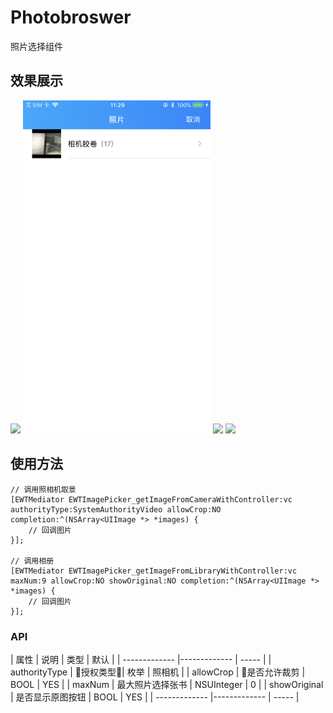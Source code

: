 # Photobroswer

照片选择组件

## 效果展示


<img src="./photobroswer/photo_camera.png" width="300"/>
<img src="./photobroswer/photo_choose_list.png" width="300"/>
<img src="./photobroswer/photo_choose_grid.png" width="300"/>
<img src="./photobroswer/photo_choose_scan.png" width="300"/>


## 使用方法

```
// 调用照相机取景
[EWTMediator EWTImagePicker_getImageFromCameraWithController:vc authorityType:SystemAuthorityVideo allowCrop:NO completion:^(NSArray<UIImage *> *images) {
    // 回调图片
}];

// 调用相册
[EWTMediator EWTImagePicker_getImageFromLibraryWithController:vc maxNum:9 allowCrop:NO showOriginal:NO completion:^(NSArray<UIImage *> *images) {
    // 回调图片
}];
```

### API


| 属性 | 说明 | 类型 | 默认 |
| ------------- |------------- | ----- |
| authorityType | 授权类型| 枚举 | 照相机 |
| allowCrop | 是否允许裁剪 | BOOL | YES |
 | maxNum | 最大照片选择张书 | NSUInteger | 0 |
 | showOriginal | 是否显示原图按钮 | BOOL | YES |
 | ------------- |------------- | ----- |



